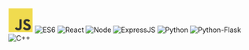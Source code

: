 <img  src="https://raw.githubusercontent.com/devicons/devicon/1119b9f84c0290e0f0b38982099a2bd027a48bf1/icons/javascript/javascript-original.svg" alt="JavaScript" width="50" height="50"/>
<img  src="https://live.staticflickr.com/7306/16407404782_8b9c57eab3_w.jpg" alt="ES6" width="50" height="50"/>
<img  src="https://reactjs.org/logo-og.png" alt="React" width="50" height="50"/>
<img  src="https://upload.wikimedia.org/wikipedia/commons/thumb/7/7e/Node.js_logo_2015.svg/2560px-Node.js_logo_2015.svg.png" alt="Node" width="50" height="50"/>
<img  src="https://www.edureka.co/blog/wp-content/uploads/2019/07/express-logo.png" alt="ExpressJS" width="50" height="50"/>
<img  src="https://upload.wikimedia.org/wikipedia/commons/thumb/1/1f/Python_logo_01.svg/800px-Python_logo_01.svg.png" alt="Python"     width="50" height="50"/>
<img  src="https://encrypted-tbn0.gstatic.com/images?q=tbn:ANd9GcReHmOuFOVyP8eurjm2SuxvYgoHjhSSGNZ-QuZFn6cNIOiLGMuQV8a8PNPxB5sEsFT6f_8&usqp=CAU" alt="Python-Flask" width="50" height="50"/>
<img  src="https://upload.wikimedia.org/wikipedia/commons/thumb/1/18/ISO_C%2B%2B_Logo.svg/1822px-ISO_C%2B%2B_Logo.svg.png" alt="C++" width="50" height="50"/>

